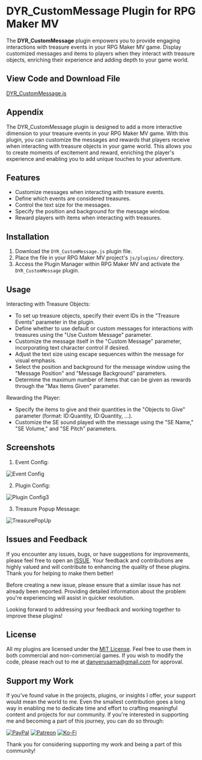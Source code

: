 
# DYR_CustomMessage Plugin for RPG Maker MV

The **DYR_CustomMessage** plugin empowers you to provide engaging interactions with treasure events in your RPG Maker MV game. Display customized messages and items to players when they interact with treasure objects, enriching their experience and adding depth to your game world.

## View Code and Download File

[DYR_CustomMessage.js](https://github.com/Danyerusama/DYR_CustomMessage/blob/4da4eb673e64b7010de586820f2a5076c77c0528/DYR_CustomMessage.js)

## Appendix

The DYR_CustomMessage plugin is designed to add a more interactive dimension to your treasure events in your RPG Maker MV game. With this plugin, you can customize the messages and rewards that players receive when interacting with treasure objects in your game world. This allows you to create moments of excitement and reward, enriching the player's experience and enabling you to add unique touches to your adventure.

## Features

- Customize messages when interacting with treasure events.
- Define which events are considered treasures.
- Control the text size for the messages.
- Specify the position and background for the message window.
- Reward players with items when interacting with treasures.


## Installation

1. Download the `DYR_CustomMessage.js` plugin file.
2. Place the file in your RPG Maker MV project's `js/plugins/` directory.
3. Access the Plugin Manager within RPG Maker MV and activate the `DYR_CustomMessage` plugin.

   
## Usage
Interacting with Treasure Objects:
- To set up treasure objects, specify their event IDs in the "Treasure Events" parameter in the plugin.
- Define whether to use default or custom messages for interactions with treasures using the "Use Custom Message" parameter.
- Customize the message itself in the "Custom Message" parameter, incorporating text character control if desired.
- Adjust the text size using escape sequences within the message for visual emphasis.
- Select the position and background for the message window using the "Message Position" and "Message Background" parameters.
- Determine the maximum number of items that can be given as rewards through the "Max Items Given" parameter.

Rewarding the Player:
- Specify the items to give and their quantities in the "Objects to Give" parameter (format: ID:Quantity, ID:Quantity, ...).
- Customize the SE sound played with the message using the "SE Name," "SE Volume," and "SE Pitch" parameters.


## Screenshots

1. Event Config:
   

![Event Config](https://github.com/Danyerusama/DYR_IdleVideoTitle/assets/142346653/8f142ff8-3482-453c-b295-05205ae8ced3)

2. Plugin Config:
     
![Plugin Config3](https://github.com/Danyerusama/DYR_IdleVideoTitle/assets/142346653/90125320-6107-4a57-b000-f9baedd31254)

3. Treasure Popup Message:
   
![TreasurePopUp](https://github.com/Danyerusama/DYR_IdleVideoTitle/assets/142346653/9e8724e5-c899-4ffc-ad9e-4a96aff55508)

## Issues and Feedback
If you encounter any issues, bugs, or have suggestions for improvements, please feel free to open an [ISSUE](https://github.com/Danyerusama/DYR_CustomMessage/issues). Your feedback and contributions are highly valued and will contribute to enhancing the quality of these plugins. Thank you for helping to make them better!

Before creating a new issue, please ensure that a similar issue has not already been reported. Providing detailed information about the problem you're experiencing will assist in quicker resolution.

Looking forward to addressing your feedback and working together to improve these plugins!

## License

All my plugins are licensed under the [MIT License](https://github.com/Danyerusama/DYR_IdleVideoTitle/blob/d218b5695bfde6b2c1581b0c00b16f73c631574c/LICENSE). Feel free to use them in both commercial and non-commercial games. If you wish to modify the code, please reach out to me at [danyerusama@gmail.com](mailto:danyerusama@gmail.com) for approval.

## Support my Work

If you've found value in the projects, plugins, or insights I offer, your support would mean the world to me. Even the smallest contribution goes a long way in enabling me to dedicate time and effort to crafting meaningful content and projects for our community. If you're interested in supporting me and becoming a part of this journey, you can do so through:

[![PayPal](https://img.shields.io/badge/PayPal-00457C?style=for-the-badge&logo=paypal&logoColor=white)](https://paypal.me/Danyerusama?country.x=CO&locale.x=es_XC) [![Patreon](https://img.shields.io/badge/Patreon-F96854?style=for-the-badge&logo=patreon&logoColor=white)](https://patreon.com/Danyerusama?utm_medium=clipboard_copy&utm_source=copyLink&utm_campaign=creatorshare_creator&utm_content=join_link) [![Ko-Fi](https://img.shields.io/badge/Ko--fi-F16061?style=for-the-badge&logo=ko-fi&logoColor=white)](https://ko-fi.com/danyerusama) 



Thank you for considering supporting my work and being a part of this community!
